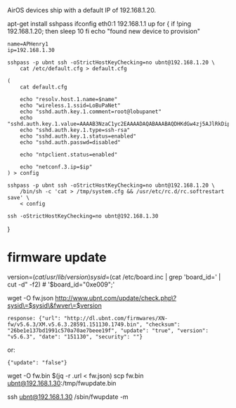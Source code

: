 
AirOS devices ship with a default IP of 192.168.1.20. 

apt-get install sshpass
ifconfig eth0:1 192.168.1.1 up
for {
    if !ping 192.168.1.20; then
        sleep 10
    fi
    echo "found new device to provision"

    name=APHenry1
    ip=192.168.1.30

    sshpass -p ubnt ssh -oStrictHostKeyChecking=no ubnt@192.168.1.20 \
        cat /etc/default.cfg > default.cfg

    (
        cat default.cfg
        
        echo "resolv.host.1.name=$name"
        echo "wireless.1.ssid=LoBuPaNet"
        echo "sshd.auth.key.1.comment=root@lobupanet"
        echo "sshd.auth.key.1.value=AAAAB3NzaC1yc2EAAAADAQABAAABAQDHKdGw4zj5AJlRkDipXfae31aeEmxixIyzaVZShuS7LzM72rTshPlSym3poIGEjtSZEyEziURvaKMNKIWWEhiZBE2hPmHMuZ7Kle8r7mAn1TquxJALgNj7/yVAE27DJ+y3VF9kmiqsfjXtpCBYTYC83onVxLq1iGmeqCZCw5L4g0pQLOQPmUgV0qkDoR7VzGJfZ/vsWvZwtnNV4r6FMpVbtgJA3PrWaAUZmf3zHqq2oobgo2MbKehBs4L8SBltqLnL7am5v8CS3mgOw+LZKXgR7yNsF2mfkA1GgwYeh4V4NjOvhyfZ4RqVfAfjxxcfWhpDcLwwgyJ3uVuwCjoneRRH"
        echo "sshd.auth.key.1.type=ssh-rsa"
        echo "sshd.auth.key.1.status=enabled"
        echo "sshd.auth.passwd=disabled"

        echo "ntpclient.status=enabled"

        echo "netconf.3.ip=$ip"
    ) > config

    sshpass -p ubnt ssh -oStrictHostKeyChecking=no ubnt@192.168.1.20 \
        /bin/sh -c 'cat > /tmp/system.cfg && /usr/etc/rc.d/rc.softrestart save' \
        < config

    ssh -oStrictHostKeyChecking=no ubnt@192.168.1.30

}


# firmware update

version=$(cat /usr/lib/version)
sysid=$(cat /etc/board.inc | grep 'board_id=' | cut -d" -f2)  # '$board_id="0xe009";'
    
wget -O fw.json http://www.ubnt.com/update/check.php\?sysid\=$sysid\&fwver\=$version

    response: {"url": "http://dl.ubnt.com/firmwares/XN-fw/v5.6.3/XM.v5.6.3.28591.151130.1749.bin", "checksum": "26be1e137bd1991c570a70ae7beee19f", "update": "true", "version": "v5.6.3", "date": "151130", "security": ""}

or:

    {"update": "false"}

wget -O fw.bin $(jq -r .url < fw.json)
scp fw.bin ubnt@192.168.1.30:/tmp/fwupdate.bin

ssh ubnt@192.168.1.30 /sbin/fwupdate -m


